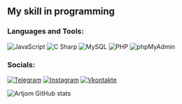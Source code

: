 ## My skill in programming

### Languages and Tools:
![JavaScript](https://img.shields.io/badge/-JavaScript-090909?style=for-the-badge&logo=JavaScript&logoColor=F7DF1E)
![C Sharp](https://img.shields.io/badge/-CSharp-090909?style=for-the-badge&logo=C-Sharp&logoColor=239120)
![MySQL](https://img.shields.io/badge/-MySQL-090909?style=for-the-badge&logo=MySQL&logoColor=4479A1)
![PHP](https://img.shields.io/badge/-PHP-090909?style=for-the-badge&logo=PHP&logoColor=777BB4)
![phpMyAdmin](https://img.shields.io/badge/-phpMyAdmin-090909?style=for-the-badge&logo=phpMyAdmin&logoColor=6C78AF)

### Socials:
[![Telegram](https://img.shields.io/badge/-Telegram-090909?style=for-the-badge&logo=telegram&logoColor=27A0D9)](https://t.me/awakenedsavage)
[![Instagram](https://img.shields.io/badge/-Instagram-090909?style=for-the-badge&logo=instagram&logoColor=B4068E)](https://www.instagram.com/awakesavage)
[![Vkontakte](https://img.shields.io/badge/-Vkontakte-090909?style=for-the-badge&logo=Vk&logoColor=4F7DB3)](https://vk.com/awakenedsavage)

![Artjom GitHub stats](https://github-readme-stats.vercel.app/api?username=artjomrozhkov&show_icons=true&theme=dark)
